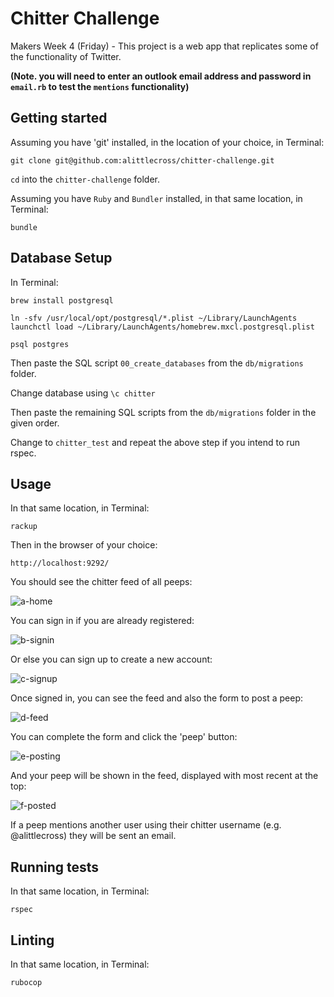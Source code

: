 # Chitter Challenge

Makers Week 4 (Friday) - This project is a web app that replicates some of the functionality of Twitter.

**(Note. you will need to enter an outlook email address and password in `email.rb` to test the `mentions` functionality)**

## Getting started

Assuming you have 'git' installed, in the location of your choice, in Terminal:

`git clone git@github.com:alittlecross/chitter-challenge.git`

`cd` into the `chitter-challenge` folder.

Assuming you have `Ruby` and `Bundler` installed, in that same location, in Terminal:

`bundle`

## Database Setup

In Terminal:

```
brew install postgresql

ln -sfv /usr/local/opt/postgresql/*.plist ~/Library/LaunchAgents
launchctl load ~/Library/LaunchAgents/homebrew.mxcl.postgresql.plist

psql postgres
```

Then paste the SQL script `00_create_databases` from the `db/migrations` folder.

Change database using `\c chitter`

Then paste the remaining SQL scripts from the `db/migrations` folder in the given order.

Change to `chitter_test` and repeat the above step if you intend to run rspec.

## Usage

In that same location, in Terminal:

`rackup`

Then in the browser of your choice:

`http://localhost:9292/`

You should see the chitter feed of all peeps:

![a-home](images/a-home.png)

You can sign in if you are already registered:

![b-signin](images/b-signin.png)

Or else you can sign up to create a new account:

![c-signup](images/c-signup.png)

Once signed in, you can see the feed and also the form to post a peep:

![d-feed](images/d-feed.png)

You can complete the form and click the 'peep' button:

![e-posting](images/e-posting.png)

And your peep will be shown in the feed, displayed with most recent at the top:

![f-posted](images/f-posted.png)

If a peep mentions another user using their chitter username (e.g. @alittlecross) they will be sent an email.

## Running tests

In that same location, in Terminal:

`rspec`

## Linting

In that same location, in Terminal:

`rubocop`
